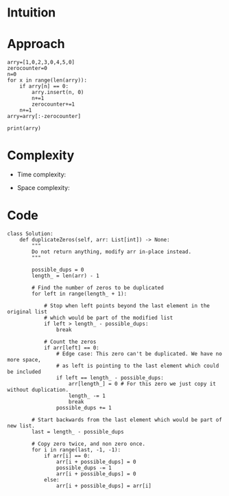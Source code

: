 # Intuition
<!-- Describe your first thoughts on how to solve this problem. -->

# Approach
<!-- Describe your approach to solving the problem. -->
```
arry=[1,0,2,3,0,4,5,0]
zerocounter=0
n=0
for x in range(len(arry)):
    if arry[n] == 0: 
        arry.insert(n, 0) 
        n+=1
        zerocounter+=1
    n+=1
arry=arry[:-zerocounter]

print(arry)
```

# Complexity
- Time complexity:
<!-- Add your time complexity here, e.g. $$O(n)$$ -->

- Space complexity:
<!-- Add your space complexity here, e.g. $$O(n)$$ -->

# Code
```
class Solution:
    def duplicateZeros(self, arr: List[int]) -> None:
        """
        Do not return anything, modify arr in-place instead.
        """

        possible_dups = 0
        length_ = len(arr) - 1

        # Find the number of zeros to be duplicated
        for left in range(length_ + 1):

            # Stop when left points beyond the last element in the original list
            # which would be part of the modified list
            if left > length_ - possible_dups:
                break

            # Count the zeros
            if arr[left] == 0:
                # Edge case: This zero can't be duplicated. We have no more space,
                # as left is pointing to the last element which could be included  
                if left == length_ - possible_dups:
                    arr[length_] = 0 # For this zero we just copy it without duplication.
                    length_ -= 1
                    break
                possible_dups += 1

        # Start backwards from the last element which would be part of new list.
        last = length_ - possible_dups

        # Copy zero twice, and non zero once.
        for i in range(last, -1, -1):
            if arr[i] == 0:
                arr[i + possible_dups] = 0
                possible_dups -= 1
                arr[i + possible_dups] = 0
            else:
                arr[i + possible_dups] = arr[i]

```
